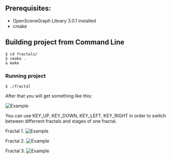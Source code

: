 ## Prerequisites:

* OpenSceneGraph Library 3.0.1 installed
* cmake

## Building project from Command Line

    $ cd fractals/
    $ cmake .
    & make
    
### Running project
    
    $ ./fractal

After that you will get something like this:

![Example](https://dl.dropboxusercontent.com/s/9otagf2vs4uquor/%D0%A1%D0%BD%D0%B8%D0%BC%D0%BE%D0%BA%20%D1%8D%D0%BA%D1%80%D0%B0%D0%BD%D0%B0%20%D0%BE%D1%82%202013-09-26%2015%3A23%3A56.png?token_hash=AAEnYDJGJUjRIgavVQzPt2pogkHPmzlqQo06dto2NgBy-A&dl=1)

You can use KEY_UP, KEY_DOWN, KEY_LEFT, KEY_RIGHT in order to switch between differrent fractals and stages of one fractal.

Fractal 1.
![Example](https://dl-web.dropbox.com/get/Private/Links/%D0%A1%D0%BD%D0%B8%D0%BC%D0%BE%D0%BA%20%D1%8D%D0%BA%D1%80%D0%B0%D0%BD%D0%B0%20%D0%BE%D1%82%202013-09-26%2015%3A24%3A57.png?w=AAC8NHlP_sy5Fpu_468u6z6HLtzlYFJhaR6SnL-llWT5mA)

Fractal 2.
![Example](https://dl-web.dropbox.com/get/Private/Links/%D0%A1%D0%BD%D0%B8%D0%BC%D0%BE%D0%BA%20%D1%8D%D0%BA%D1%80%D0%B0%D0%BD%D0%B0%20%D0%BE%D1%82%202013-09-26%2015%3A25%3A37.png?w=AADXGooVY35ndCJDwumr2vBpYRlxPuWJYLNbRcsEcV9OwQ)

Fractal 3.
![Example](https://dl-web.dropbox.com/get/Private/Links/%D0%A1%D0%BD%D0%B8%D0%BC%D0%BE%D0%BA%20%D1%8D%D0%BA%D1%80%D0%B0%D0%BD%D0%B0%20%D0%BE%D1%82%202013-09-26%2015%3A26%3A05.png?w=AAALARfGL9xkKz88hLGBG30v4YxlodG3hZAwNwrE_A34jw)
